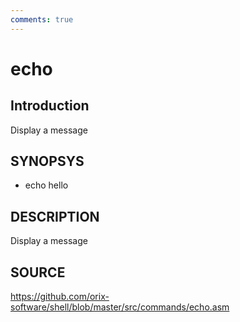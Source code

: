```yaml
---
comments: true
---
```

# echo

## Introduction

Display a message

## SYNOPSYS

+ echo hello

## DESCRIPTION

Display a message

## SOURCE

https://github.com/orix-software/shell/blob/master/src/commands/echo.asm
